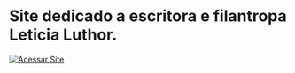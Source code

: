# Site dedicado a escritora e filantropa Leticia Luthor.

[![Acessar Site](https://img.shields.io/badge/Acessar%20Portf%C3%B3lio-Dispon%C3%ADvel-9d4edd?style=for-the-badge&logo=safari&logoColor=white)](https://luthorw.github.io/site/)
